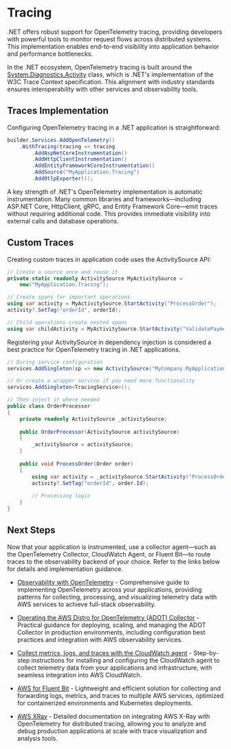 # Tracing

.NET offers robust support for OpenTelemetry tracing, providing developers with powerful tools to monitor request flows across distributed systems. This implementation enables end-to-end visibility into application behavior and performance bottlenecks.

In the .NET ecosystem, OpenTelemetry tracing is built around the [System.Diagnostics.Activity](https://learn.microsoft.com/en-us/dotnet/api/system.diagnostics.activity?view=net-9.0) class, which is .NET's implementation of the W3C Trace Context specification. This alignment with industry standards ensures interoperability with other services and observability tools.

## Traces Implementation

Configuring OpenTelemetry tracing in a .NET application is straightforward:

```c#
builder.Services.AddOpenTelemetry()
    .WithTracing(tracing => tracing
        .AddAspNetCoreInstrumentation()
        .AddHttpClientInstrumentation()
        .AddEntityFrameworkCoreInstrumentation()
        .AddSource("MyApplication.Tracing")
        .AddOtlpExporter());
```

A key strength of .NET's OpenTelemetry implementation is automatic instrumentation. Many common libraries and frameworks—including ASP.NET Core, HttpClient, gRPC, and Entity Framework Core—emit traces without requiring additional code. This provides immediate visibility into external calls and database operations.

## Custom Traces

Creating custom traces in application code uses the ActivitySource API:

```c#
// Create a source once and reuse it
private static readonly ActivitySource MyActivitySource = 
    new("MyApplication.Tracing");

// Create spans for important operations
using var activity = MyActivitySource.StartActivity("ProcessOrder");
activity?.SetTag("orderId", orderId);

// Child operations create nested spans
using var childActivity = MyActivitySource.StartActivity("ValidatePayment");
```

Registering your ActivitySource in dependency injection is considered a best practice for OpenTelemetry tracing in .NET applications.

```c#
// During service configuration
services.AddSingleton(sp => new ActivitySource("MyCompany.MyApplication", "1.0.0"));

// Or create a wrapper service if you need more functionality
services.AddSingleton<TracingService>();

// Then inject it where needed
public class OrderProcessor
{
    private readonly ActivitySource _activitySource;
    
    public OrderProcessor(ActivitySource activitySource)
    {
        _activitySource = activitySource;
    }
    
    public void ProcessOrder(Order order)
    {
        using var activity = _activitySource.StartActivity("ProcessOrder");
        activity?.SetTag("orderId", order.Id);
        
        // Processing logic
    }
}
```

## Next Steps

Now that your application is instrumented, use a collector agent—such as the OpenTelemetry Collector, CloudWatch Agent, or Fluent Bit—to route traces to the observability backend of your choice. Refer to the links below for details and implementation guidance.

- [Observability with OpenTelemetry](https://aws-observability.github.io/observability-best-practices/patterns/otel) - Comprehensive guide to implementing OpenTelemetry across your applications, providing patterns for collecting, processing, and visualizing telemetry data with AWS services to achieve full-stack observability.

- [Operating the AWS Distro for OpenTelemetry (ADOT) Collector](https://aws-observability.github.io/observability-best-practices/guides/operational/adot-at-scale/operating-adot-collector) - Practical guidance for deploying, scaling, and managing the ADOT Collector in production environments, including configuration best practices and integration with AWS observability services.

- [Collect metrics, logs, and traces with the CloudWatch agent](https://docs.aws.amazon.com/AmazonCloudWatch/latest/monitoring/Install-CloudWatch-Agent.html) - Step-by-step instructions for installing and configuring the CloudWatch agent to collect telemetry data from your applications and infrastructure, with seamless integration into AWS CloudWatch.

- [AWS for Fluent Bit](https://github.com/aws/aws-for-fluent-bit?tab=readme-ov-file) - Lightweight and efficient solution for collecting and forwarding logs, metrics, and traces to multiple AWS services, optimized for containerized environments and Kubernetes deployments.

- [AWS XRay](https://docs.aws.amazon.com/xray/latest/devguide/xray-services-adot.html) - Detailed documentation on integrating AWS X-Ray with OpenTelemetry for distributed tracing, allowing you to analyze and debug production applications at scale with trace visualization and analysis tools.
